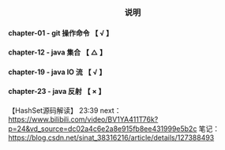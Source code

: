 <h3 style="text-align: center">说明</h3>

#### chapter-01 - git 操作命令    【 √ 】
#### chapter-12 - java 集合      【 △ 】
#### chapter-19 - java IO 流     【 √ 】
#### chapter-23 - java 反射      【 × 】


【HashSet源码解读】
23:39
next：https://www.bilibili.com/video/BV1YA411T76k?p=24&vd_source=dc02a4c6e2a8e915fb8ee431999e5b2c
笔记：https://blog.csdn.net/sinat_38316216/article/details/127388493